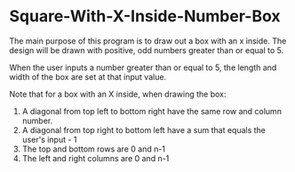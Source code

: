 # Square-With-X-Inside-Number-Box


The main purpose of this program is to draw out a box with an x inside. The design will be drawn with positive, odd numbers greater than or equal to 5.

When the user inputs a number greater than or equal to 5, the length and width of the box are set at that input value.

Note that for a box with an X inside, when drawing the box:

1) A diagonal from top left to bottom right have the same row and column number.
2) A diagonal from top right to bottom left have a sum that equals the user's input - 1
3) The top and bottom rows are 0 and n-1
4) The left and right columns are 0 and n-1




